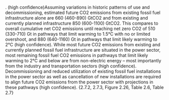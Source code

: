 . (high confidence)Assuming variations in historic patterns of use and decommissioning, estimated future CO2 emissions from existing fossil fuel infrastructure alone are 660 (460-890) GtCO2 and from existing and currently planned infrastructure 850 (600-1100) GtCO2. This compares to overall cumulative net CO2 emissions until reaching net zero CO2 of 510 (330-710) Gt in pathways that limit warming to 1.5°C with no or limited overshoot, and 880 (640-1160) Gt in pathways that limit likely warming to 2°C (high confidence). While most future CO2 emissions from existing and currently planned fossil fuel infrastructure are situated in the power sector, most remaining fossil fuel CO2 emissions in pathways that limit likely warming to 2°C and below are from non-electric energy – most importantly from the industry and transportation sectors (high confidence). Decommissioning and reduced utilization of existing fossil fuel installations in the power sector as well as cancellation of new installations are required to align future CO2 emissions from the power sector with projections in these pathways (high confidence). {2.7.2, 2.7.3, Figure 2.26, Table 2.6, Table 2.7}
